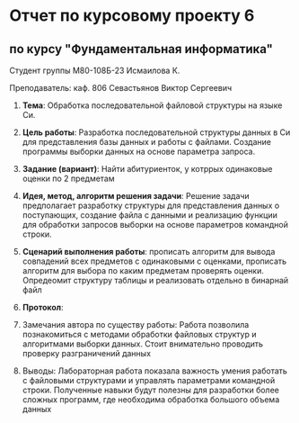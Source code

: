# Отчет по курсовому проекту 6
## по курсу "Фундаментальная информатика"

Студент группы М80-108Б-23 Исмаилова К.

Преподаватель: каф. 806 Севастьянов Виктор Сергеевич

1. **Тема**: Обработка последовательной файловой структуры на языке Си.
2. **Цель работы**: Разработка последовательной структуры данных в Си для представления базы данных и работы с файлами. Создание программы выборки данных на основе параметра запроса.
3. **Задание (вариант)**: Найти абитуриенток, у котррых одинаковые оценки по 2 предметам
4. **Идея, метод, алгоритм решения задачи**: Решение задачи предполагает разработку структуры для представления данных о поступающих, создание файла с данными и реализацию функции для обработки запросов выборки на основе параметров командной строки.
5. **Сценарий выполнения работы**:
 прописать алгоритм для вывода совпадений всех предметов с одинаковыми с оценками, прописать алгоритм для выбора по каким предметам проверять оценки. Опредеомит структуру таблицы и реализовать отдельно в бинарнай файл
6. **Протокол**: 

7. Замечания автора по существу работы: Работа позволила познакомиться с методами обработки файловых структур и алгоритмами выборки данных. Стоит внимательно проводить проверку разграничений данных
8. Выводы: Лабораторная работа показала важность умения работать с файловыми структурами и управлять параметрами командной строки. Полученные навыки будут полезны для разработки более сложных программ, где необходима обработка большого объема данных
